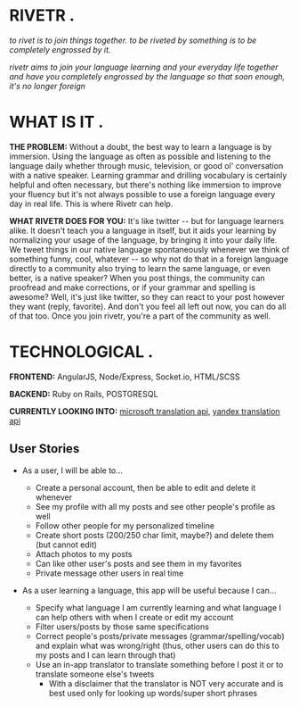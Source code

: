 # RIVETR .

*to rivet is to join things together. to be riveted by something is to be completely engrossed by it.*

*rivetr aims to join your language learning and your everyday life together and have you completely engrossed by the language so that soon enough, it's no longer foreign*

# WHAT IS IT .

**THE PROBLEM:** Without a doubt, the best way to learn a language is by immersion. Using the language as often as possible and listening to the language daily whether through music, television, or good ol' conversation with a native speaker. Learning grammar and drilling vocabulary is certainly helpful and often necessary, but there's nothing like immersion to improve your fluency but it's not always possible to use a foreign language every day in real life. This is where Rivetr can help. 

**WHAT RIVETR DOES FOR YOU:** It's like twitter -- but for language learners alike. It doesn't teach you a language in itself, but it aids your learning by normalizing your usage of the language, by bringing it into your daily life. We tweet things in our native language spontaneously whenever we think of something funny, cool, whatever -- so why not do that in a foreign language directly to a community also trying to learn the same language, or even better, is a native speaker? When you post things, the community can proofread and make corrections, or if your grammar and spelling is awesome? Well, it's just like twitter, so they can react to your post however they want (reply, favorite). And don't you feel all left out now, you can do all of that too. Once you join rivetr, you're a part of the community as well. 

# TECHNOLOGICAL .

**FRONTEND:** AngularJS, Node/Express, Socket.io, HTML/SCSS

**BACKEND:** Ruby on Rails, POSTGRESQL

**CURRENTLY LOOKING INTO:** <a href="https://www.microsoft.com/en-us/translator/getstarted.aspx">microsoft translation api</a>, <a href="https://tech.yandex.com/translate/">yandex translation api</a>

## User Stories

- As a user, I will be able to...

  - Create a personal account, then be able to edit and delete it whenever
  - See my profile with all my posts and see other people's profile as well 
  - Follow other people for my personalized timeline  
  - Create short posts (200/250 char limit, maybe?) and delete them (but cannot edit)
  - Attach photos to my posts
  - Can like other user's posts and see them in my favorites 
  - Private message other users in real time
  
- As a user learning a language, this app will be useful because I can... 

  - Specify what language I am currently learning and what language I can help others with when I create or edit my account
  - Filter users/posts by those same specifications 
  - Correct people's posts/private messages (grammar/spelling/vocab) and explain what was wrong/right (thus, other users can do this to my posts and I can learn through that) 
  - Use an in-app translator to translate something before I post it or to translate someone else's tweets 
    - With a disclaimer that the translator is NOT very accurate and is best used only for looking up words/super short phrases
